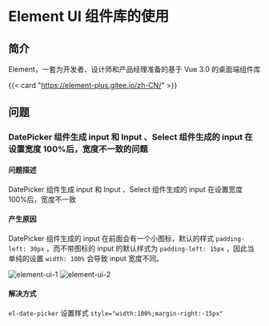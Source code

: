 # Element UI 组件库的使用


## 简介

Element，一套为开发者、设计师和产品经理准备的基于 Vue 3.0 的桌面端组件库

{{< card "https://element-plus.gitee.io/zh-CN/" >}}

## 问题

### DatePicker 组件生成 input 和 Input 、Select 组件生成的 input 在设置宽度 100%后，宽度不一致的问题

#### 问题描述

DatePicker 组件生成 input 和 Input 、Select 组件生成的 input 在设置宽度 100%后，宽度不一致

#### 产生原因

DatePicker 组件生成的 input 在前面会有一个小图标，默认的样式 `padding-left: 30px` ，而不带图标的 input 的默认样式为 `padding-left: 15px` ，因此当单纯的设置 `width: 100%` 会导致 input 宽度不同。

![element-ui-1](https://jsd.cdn.zzko.cn/gh/orionpax1997/picx-images-hosting@master/Development/element-ui-1.khwlgr2x9t8.webp)
![element-ui-2](https://jsd.cdn.zzko.cn/gh/orionpax1997/picx-images-hosting@master/Development/element-ui-2.4wpdqmphikq0.webp)

#### 解决方式

`el-date-picker` 设置样式 `style="width:100%;margin-right:-15px"`

